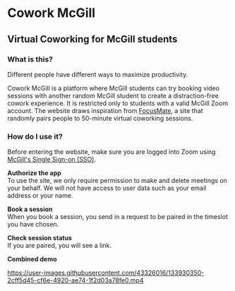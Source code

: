 # Cowork McGill

## Virtual Coworking for McGill students

### What is this? 

Different people have different ways to maximize productivity. 

Cowork McGill is a platform where McGill students can try booking video sessions with another random McGill student to create a distraction-free cowork experience. It is restricted only to students with a valid McGill Zoom account. The website draws inspiration from [FocusMate](https://www.focusmate.com/), a site that randomly pairs people to 50-minute virtual coworking sessions. 

### How do I use it? 

Before entering the website, make sure you are logged into Zoom using [McGill's Single Sign-on (SSO)](https://mcgill.zoom.us/). 

**Authorize the app** <br>
To use the site, we only require permission to make and delete meetings on your behalf. We will not have access to user data such as your email address or your name.

**Book a session**<br>
When you book a session, you send in a request to be paired in the timeslot you have chosen.

**Check session status**<br>
If you are paired, you will see a link. 

**Combined demo**<br>

https://user-images.githubusercontent.com/43326016/133930350-2cff5d45-cf6e-4920-ae74-1f2d03a78fe0.mp4


